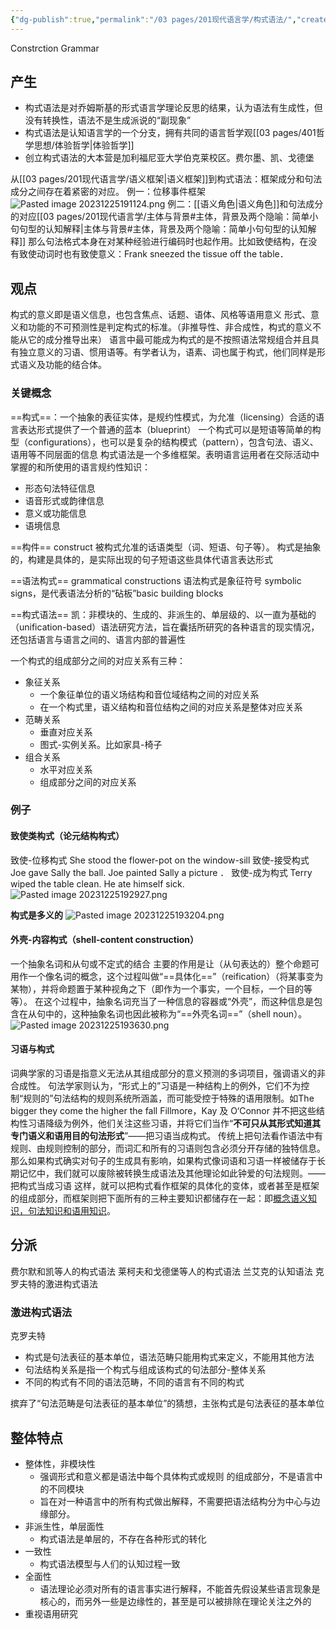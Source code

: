 ```yaml
---
{"dg-publish":true,"permalink":"/03 pages/201现代语言学/构式语法/","created":"2024-11-30T20:56:31.763+08:00","updated":"2025-03-02T15:05:49.214+08:00"}
---
```


Constrction Grammar
## 产生
- 构式语法是对乔姆斯基的形式语言学理论反思的结果，认为语法有生成性，但没有转换性，语法不是生成派说的“副现象”
- 构式语法是认知语言学的一个分支，拥有共同的语言哲学观[[03 pages/401哲学思想/体验哲学\|体验哲学]]
- 创立构式语法的大本营是加利福尼亚大学伯克莱校区。费尔墨、凯、戈德堡


从[[03 pages/201现代语言学/语义框架\|语义框架]]到构式语法：框架成分和句法成分之间存在着紧密的对应。
例一：位移事件框架
![Pasted image 20231225191124.png](/img/user/09%20settings/Z%20attachment/Pasted%20image%2020231225191124.png)
例二：[[语义角色\|语义角色]]和句法成分的对应[[03 pages/201现代语言学/主体与背景#主体，背景及两个隐喻：简单小句句型的认知解释\|主体与背景#主体，背景及两个隐喻：简单小句句型的认知解释]]
那么句法格式本身在对某种经验进行编码时也起作用。比如致使结构，在没有致使动词时也有致使意义：Frank sneezed the tissue off the table．

## 观点
构式的意义即是语义信息，也包含焦点、话题、语体、风格等语用意义
形式、意义和功能的不可预测性是判定构式的标准。（非推导性、非合成性，构式的意义不能从它的成分推导出来）
语言中最可能成为构式的是不按照语法常规组合并且具有独立意义的习语、惯用语等。有学者认为，语素、词也属于构式，他们同样是形式语义及功能的结合体。

### 关键概念
==构式==：一个抽象的表征实体，是规约性模式，为允准（licensing）合适的语言表达形式提供了一个普通的蓝本（blueprint）
一个构式可以是短语等简单的构型（configurations），也可以是复杂的结构模式（pattern），包含句法、语义、语用等不同层面的信息
构式语法是一个多维框架。表明语言运用者在交际活动中掌握的和所使用的语言规约性知识：
- 形态句法特征信息
- 语音形式或韵律信息
- 意义或功能信息
- 语境信息


==构件== construct
被构式允准的话语类型（词、短语、句子等）。
构式是抽象的，构建是具体的，是实际出现的句子短语这些具体代语言表达形式

==语法构式== grammatical constructions
语法构式是象征符号 symbolic signs，是代表语法分析的“砧板”basic building blocks

==构式语法==
凯：非模块的、生成的、非派生的、单层级的、以一直为基础的（unification-based）语法研究方法，旨在囊括所研究的各种语言的现实情况，还包括语言与语言之间的、语言内部的普遍性

一个构式的组成部分之间的对应关系有三种：
- 象征关系
	- 一个象征单位的语义场结构和音位域结构之间的对应关系
	- 在一个构式里，语义结构和音位结构之间的对应关系是整体对应关系
- 范畴关系
	- 垂直对应关系
	- 图式-实例关系。比如家具-椅子
- 组合关系
	- 水平对应关系
	- 组成部分之间的对应关系

### 例子
#### 致使类构式（论元结构构式）
致使-位移构式
She stood the flower-pot on the window-sill
致使-接受构式
Joe gave Sally the ball.
Joe painted Sally a picture ．
致使-成为构式 
Terry wiped the table clean.
He ate himself sick.
![Pasted image 20231225192927.png](/img/user/09%20settings/Z%20attachment/Pasted%20image%2020231225192927.png)

**构式是多义的**
![Pasted image 20231225193204.png](/img/user/09%20settings/Z%20attachment/Pasted%20image%2020231225193204.png)

#### 外壳-内容构式（shell-content construction）
一个抽象名词和从句或不定式的结合
主要的作用是让（从句表达的）整个命题可用作一个像名词的概念，这个过程叫做“==具体化==”（reification）（将某事变为某物），并将命题置于某种视角之下（即作为一个事实，一个目标，一个目的等等）。
在这个过程中，抽象名词充当了一种信息的容器或“外壳”，而这种信息是包含在从句中的，这种抽象名词也因此被称为“==外壳名词==”（shell noun）。
![Pasted image 20231225193630.png](/img/user/09%20settings/Z%20attachment/Pasted%20image%2020231225193630.png)

#### 习语与构式
词典学家的习语是指意义无法从其组成部分的意义预测的多词项目，强调语义的非合成性。
句法学家则认为，“形式上的”习语是一种结构上的例外，它们不为控制“规则的”句法结构的规则系统所涵盖，而可能受控于特殊的语用限制。如The bigger they come the higher the fall
Fillmore，Kay 及 O‘Connor 并不把这些结构性习语降级为例外，他们关注这些习语，并将它们当作“**不可只从其形式知道其专门语义和语用目的句法形式**”——把习语当成构式。
传统上把句法看作语法中有规则、由规则控制的部分，而词汇和所有的习语则包含必须分开存储的独特信息。那么如果构式确实对句子的生成具有影响，如果构式像词语和习语一样被储存于长期记忆中，我们就可以废除被转换生成语法及其他理论如此钟爱的句法规则。——把构式当成习语
这样，就可以把构式看作框架的具体化的变体，或者甚至是框架的组成部分，而框架则把下面所有的三种主要知识都储存在一起：即<u>概念语义知识，句法知识和语用知识</u>。

## 分派
费尔默和凯等人的构式语法
莱柯夫和戈德堡等人的构式语法
兰艾克的认知语法
克罗夫特的激进构式语法

### 激进构式语法
克罗夫特
- 构式是句法表征的基本单位，语法范畴只能用构式来定义，不能用其他方法
- 句法结构关系是指一个构式与组成该构式的句法部分-整体关系
- 不同的构式有不同的语法范畴，不同的语言有不同的构式

摈弃了“句法范畴是句法表征的基本单位”的猜想，主张构式是句法表征的基本单位

## 整体特点
- 整体性，非模块性
	- 强调形式和意义都是语法中每个具体构式或规则 的组成部分，不是语言中的不同模块
	- 旨在对一种语言中的所有构式做出解释，不需要把语法结构分为中心与边缘部分。
- 非派生性，单层面性
	- 构式语法是单层的，不存在各种形式的转化
- 一致性
	- 构式语法模型与人们的认知过程一致
- 全面性
	- 语法理论必须对所有的语言事实进行解释，不能首先假设某些语言现象是核心的，而另外一些是边缘性的，甚至是可以被排除在理论关注之外的
- 重视语用研究

